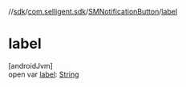 //[sdk](../../../index.md)/[com.selligent.sdk](../index.md)/[SMNotificationButton](index.md)/[label](label.md)

# label

[androidJvm]\
open var [label](label.md): [String](https://developer.android.com/reference/kotlin/java/lang/String.html)
